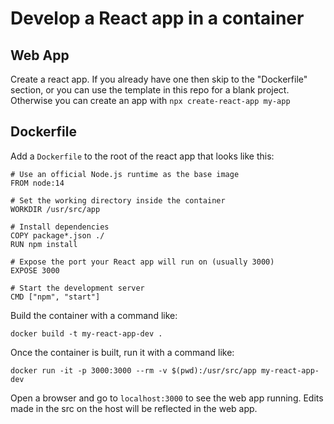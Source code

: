 # Develop a React app in a container

## Web App

Create a react app. If you already have one then skip to the "Dockerfile" section, or you can use the template in this repo for a blank project. Otherwise you can create an app with `npx create-react-app my-app`


## Dockerfile

Add a `Dockerfile` to the root of the react app that looks like this:

```
# Use an official Node.js runtime as the base image
FROM node:14

# Set the working directory inside the container
WORKDIR /usr/src/app

# Install dependencies
COPY package*.json ./
RUN npm install

# Expose the port your React app will run on (usually 3000)
EXPOSE 3000

# Start the development server
CMD ["npm", "start"]
```
Build the container with a command like:

```docker build -t my-react-app-dev .```

Once the container is built, run it with a command like:

```docker run -it -p 3000:3000 --rm -v $(pwd):/usr/src/app my-react-app-dev```

Open a browser and go to `localhost:3000` to see the web app running. Edits made in the src on the host will be reflected in the web app.
